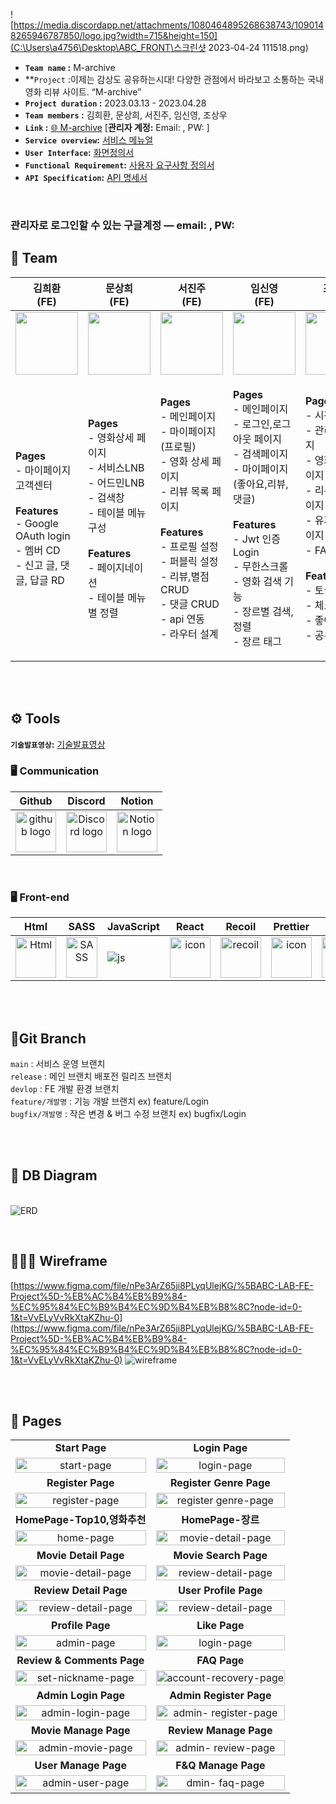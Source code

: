 ![https://media.discordapp.net/attachments/1080464895268638743/1090148265946787850/logo.jpg?width=715&height=150](C:\Users\a4756\Desktop\ABC_FRONT\스크린샷 2023-04-24 111518.png)

- **`Team name` :** M-archive
- **`Project` :이제는 감상도 공유하는시대! 다양한 관점에서 바라보고 소통하는 국내 영화 리뷰 사이트. “M-archive” 
- **`Project duration` :** 2023.03.13 - 2023.04.28
- **`Team members` :** 김희환, 문상희, 서진주, 임신영, 조상우
- **`Link` :** [🌐 M-archive](http://hp5234-dragonmoney-front.s3-website.ap-northeast-2.amazonaws.com/) [**관리자 계정:** Email: , PW:  ]
- **`Service overview`:** [서비스 메뉴얼]()
- **`User Interface`:** [화면정의서](https://docs.google.com/document/d/1KiknPTQb4U65ZTueSHgYdMp8q3AiNVd2OD0QydXdkVY/edit?usp=sharing)
- **`Functional Requirement`:** [사용자 요구사항 정의서](https://docs.google.com/spreadsheets/d/1bSM0evXpkQAwD7WvOuqQE-BzTLvrOhWVQt3aHylrouw/edit?usp=sharing)
- **`API Specification`:** [API 명세서]()
<br/>

### 관리자로 로그인할 수 있는 구글계정 — email: , PW: 

## 🍿 Team

|                        김희환<br>(FE)                        |                        문상희<br>(FE)                        |                        서진주<br>(FE)                        |                        임신영<br>(FE)                        |                        조상우<br>(FE)                        |
| :----------------------------------------------------------: | :----------------------------------------------------------: | :----------------------------------------------------------: | :----------------------------------------------------------: | :----------------------------------------------------------: |
| <img src="https://cdn.discordapp.com/attachments/1090912771551539210/1090913577608679474/image.png" height="100" width="100"> | <img src="https://media.discordapp.net/attachments/1090912771551539210/1090913106621894677/image.png?width=800&height=785" height="100" width="100"> | <img src="https://media.discordapp.net/attachments/1090912771551539210/1090912798348943460/image.png?width=870&height=842" height="100" width="100"> | <img src="https://media.discordapp.net/attachments/1090912771551539210/1090913004033421372/image.png?width=642&height=595" height="100" width="100"> | <img src="https://user-images.githubusercontent.com/100519505/233776909-0b83528c-ee8e-452a-824c-dbe5f05dd220.jpeg?width=817&height=810" height="100" width="100"> |
| <p align="left">**Pages**<br/>- 마이페이지 고객센터<br/><br/>**Features**<br/>- Google OAuth login<br/>- 멤버 CD<br/>- 신고 글, 댓글, 답글 RD<br/></p> | <p align="left">**Pages**<br/>- 영화상세 페이지<br/>- 서비스LNB<br/>- 어드민LNB<br/>- 검색창<br/>- 테이블 메뉴 구성<br/></br>**Features**<br/>- 페이지네이션<br/>- 테이블 메뉴별 정렬<br/> | <p align="left">**Pages**<br/>- 메인페이지<br/>- 마이페이지(프로필)<br/>- 영화 상세 페이지<br/>- 리뷰 목록 페이지<br/><br/>**Features**<br/>- 프로필 설정<br/>- 퍼블릭 설정<br/>- 리뷰,별점 CRUD<br/>- 댓글 CRUD<br/>- api 연동<br/>- 라우터 설계<br/> </p> | <p align="left">**Pages**<br/>- 메인페이지<br/>- 로그인,로그아웃 페이지<br/>- 검색페이지<br/>- 마이페이지 <br/>(좋아요,리뷰,댓글)<br/><br/>**Features**<br/>- Jwt 인증 Login<br/>- 무한스크롤<br />- 영화 검색 기능<br/>- 장르별 검색,정렬<br/>- 장르 태그<br/></p> | <p align="left">**Pages**<br/>- 시작 페이지<br/>- 관리자 페이지<br/>- 영화관리 페이지<br/>- 리뷰관리 페이지<br/>- 유저관리 페이지<br/>- FAQ 페이지<br/><br/>**Features**<br/>- 토글<br/>- 체크박스 <br />- 좋아요버튼<br/>- 공유버튼<br/></p> |

<br/>

<br/>


## <span style=""> ⚙️ **Tools** </span>

**`기술발표영상`:** [기술발표영상]()

### 🖥 **Communication** </span>

|                            Github                            |                           Discord                            |                            Notion                            |
| :----------------------------------------------------------: | :----------------------------------------------------------: | :----------------------------------------------------------: |
| <img alt="github logo" src="https://techstack-generator.vercel.app/github-icon.svg" width="65" height="65"> | <img alt="Discord logo" src="https://assets-global.website-files.com/6257adef93867e50d84d30e2/62595384e89d1d54d704ece7_3437c10597c1526c3dbd98c737c2bcae.svg" height="65" width="65"> | <img alt="Notion logo" src="https://www.notion.so/cdn-cgi/image/format=auto,width=640,quality=100/front-static/shared/icons/notion-app-icon-3d.png" height="65" width="65"> |

<br/>

### 🖥 **Front-end** </span>

|                             Html                             |                             SASS                              |                          JavaScript                          |                            React                             |                    Recoil                    |                                            Prettier                           |                            esLint                            |                         
| :----------------------------------------------------------: | :----------------------------------------------------------: | :----------------------------------------------------------: | :----------------------------------------------------------: | :----------------------------------------------------------: | :----------------------------------------------------------: | :----------------------------------------------------------:  | 
| <div style="display: flex; align-items: flex-start;"><img alt="Html" src ="https://upload.wikimedia.org/wikipedia/commons/thumb/6/61/HTML5_logo_and_wordmark.svg/440px-HTML5_logo_and_wordmark.svg.png" width="65" height="65" /></div> | <div style="display: flex; align-items: flex-start;"><img src="https://techstack-generator.vercel.app/sass-icon.svg" alt="SASS" width="50" height="65" /></div> | <div style="display: flex; align-items: flex-start;"><img src="https://techstack-generator.vercel.app/js-icon.svg" alt="js"  /></div> | <div style="display: flex; align-items: flex-start;"><img src="https://techstack-generator.vercel.app/react-icon.svg" alt="icon" width="65" height="65" /></div> | <div style="display: flex; align-items: flex-start;"><img src="https://velog.velcdn.com/images/westpearl/post/5ca6bc75-3ce1-4086-870d-b4f75939abe5/image.png" alt="recoil" width="65" height="65" /></div> | <div style="display: flex; align-items: flex-start;"><img src="https://techstack-generator.vercel.app/prettier-icon.svg" alt="icon" width="65" height="65" /></div> | <div style="display: flex; align-items: flex-start;"><img src="https://techstack-generator.vercel.app/eslint-icon.svg" alt="icon" width="65" height="65" /></div> | <div style="display: flex; align-items: flex-start;"><img src="https://user-images.githubusercontent.com/81786662/210204172-8fc62516-4ee9-410d-859a-17a0da1e76f9.png" width="100" height="65"/></div> |

<br/>


<br/>

## 🌲Git Branch

`main` : 서비스 운영 브랜치 </br>
`release` : 메인 브랜치 배포전 릴리즈 브랜치  </br>
`devlop` : FE 개발 환경 브랜치 </br>
`feature/개발명` : 기능 개발 브랜치 ex) feature/Login  </br>
`bugfix/개발명` : 작은 변경 & 버그 수정 브랜치 ex) bugfix/Login  </br>

<br/>
<br/>

## 🔖 DB Diagram
<br/>![ERD](C:\Users\a4756\Desktop\ABC_FRONT\ERD.png)

<br/>

## 👩🏻‍🎨 Wireframe
[https://www.figma.com/file/nPe3ArZ65ji8PLyqUlejKG/%5BABC-LAB-FE-Project%5D-%EB%AC%B4%EB%B9%84-%EC%95%84%EC%B9%B4%EC%9D%B4%EB%B8%8C?node-id=0-1&t=VvELyVvRkXtaKZhu-0](https://www.figma.com/file/nPe3ArZ65ji8PLyqUlejKG/%5BABC-LAB-FE-Project%5D-%EB%AC%B4%EB%B9%84-%EC%95%84%EC%B9%B4%EC%9D%B4%EB%B8%8C?node-id=0-1&t=VvELyVvRkXtaKZhu-0)
![wireframe](https://velog.velcdn.com/images/westpearl/post/08581ee7-1f04-4226-ba4f-f371470240bc/image.png)


<br/>


<br/>

## 🌟 Pages 

|                                                              |                                                              |
| :----------------------------------------------------------: | :----------------------------------------------------------: |
|                      **Start Page**                      |                     **Login Page**                     |
| <img alt='start-page' width="100%" src="https://user-images.githubusercontent.com/118954745/233765310-95fe4089-f6eb-4d8b-898a-740e0bf003f4.gif"/> | <img alt='login-page' width="100%" src="https://user-images.githubusercontent.com/110416295/233813284-bf0fd674-47d4-4f7b-98bf-d776c6c01a13.gif"/> |
|                    **Register Page**                     |                     **Register Genre Page**                     |
| <img alt='register-page' width="100%" src="https://user-images.githubusercontent.com/110416295/233812570-7866773e-2ee6-47b8-94e6-a91515d9b996.gif"/> | <img alt='register genre-page' width="100%" src="https://user-images.githubusercontent.com/118954745/233765338-18ec61fd-d163-435b-8a9f-515b7f69f09e.gif"/> |
|                          **HomePage-Top10,영화추천**                          |                     **HomePage-장르**                      |
| <img alt='home-page' width="100%" src="https://user-images.githubusercontent.com/118954745/233765347-e5d4b3d7-4ecb-42c3-a31d-9470f40e7f9d.gif"/> | <img alt='movie-detail-page'  width="100%" src="https://user-images.githubusercontent.com/118954745/233765673-701a393f-8b6d-42a3-8f17-913a90abb482.gif"/> |
|                   **Movie Detail Page**                    |                **Movie Search Page**                |
| <img alt='movie-detail-page' width="100%" src="https://user-images.githubusercontent.com/110416295/233812582-db3db9e3-e9ba-44d9-9e3d-ef4bc67d5073.gif"/> | <img alt='review-detail-page' width="100%" src="https://user-images.githubusercontent.com/110416295/233812843-22d37a55-4e34-42e1-bde5-38c7490b8d01.gif"/> |
|                   **Review Detail Page**                    |                **User Profile Page**                |
| <img alt='review-detail-page' width="100%" src="https://user-images.githubusercontent.com/110416295/233812740-5fa19f0c-d1c9-4662-9b2e-0240f008ef28.gif"/> | <img alt='review-detail-page' width="100%" src="https://user-images.githubusercontent.com/110416295/233812756-dad4061a-a520-444c-9aa9-8d1e8d8d2048.gif"/> |
|                        **Profile Page**                        |                           **Like Page**                      |
| <img alt='admin-page' width="100%" src="https://user-images.githubusercontent.com/110416295/233813219-9c788b11-ca91-492e-8da0-89aa2e1343d1.gif"/> | <img alt='login-page' width="100%" src="https://user-images.githubusercontent.com/110416295/233813231-a4c951e2-63e4-4ce7-8e21-91676dfcf2e2.gif"/> |
|                    **Review & Comments Page**                     |                **FAQ Page**                      |
| <img alt='set-nickname-page' width="100%" src="https://user-images.githubusercontent.com/110416295/233813236-baa60545-ad18-43e1-8bfa-b7d488046d62.gif"/> | <img alt='account-recovery-page' width="100%" src="https://user-images.githubusercontent.com/110416295/233813242-96369e2d-a84e-464d-8213-be815a14f7d2.gif"/> |
|                    **Admin Login Page**                     |                **Admin Register Page**                      |
| <img alt='admin-login-page' width="100%" src="https://user-images.githubusercontent.com/100519505/233776164-74689728-4bbf-4907-baf3-3cd2f585ae50.gif"/> | <img alt='admin- register-page' width="100%" src="https://user-images.githubusercontent.com/100519505/233777528-3d4b319c-a8dc-4420-81c1-3c272f86e991.gif" /> |
|                    **Movie Manage Page**                     |                **Review Manage Page**                      |
| <img alt='admin-movie-page' width="100%" src="https://user-images.githubusercontent.com/100519505/233776503-716a98d4-0523-4267-9575-402253e6dad8.gif"/> | <img alt='admin- review-page' width="100%" src="https://user-images.githubusercontent.com/100519505/233776531-e84c9f5e-8de0-4bb9-a29a-e871cd775c16.gif" /> |
|                    **User Manage Page**                     |                **F&Q Manage Page**                      |
| <img alt='admin-user-page' width="100%" src="https://user-images.githubusercontent.com/100519505/233776569-2a379418-871b-4472-b029-25410fa1fc4e.gif"/> | <img alt='dmin- faq-page' width="100%" src="https://user-images.githubusercontent.com/100519505/233776721-e571999a-3473-4b23-8a25-5d30241570ea.gif" /> |


<br/>
<br/>
